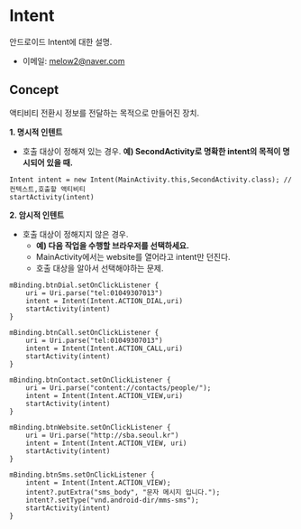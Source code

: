 # Intent
안드로이드 Intent에 대한 설명.<br/>
- 이메일: melow2@naver.com

## Concept
액티비티 전환시 정보를 전달하는 목적으로 만들어진 장치.

**1. 명시적 인텐트**
* 호출 대상이 정해져 있는 경우.
    **예) SecondActivity로 명확한 intent의 목적이 명시되어 있을 때.**
```
Intent intent = new Intent(MainActivity.this,SecondActivity.class); // 컨텍스트,호출할 액티비티
startActivity(intent)
```

**2. 암시적 인텐트**
* 호출 대상이 정해지지 않은 경우.
    * **예) 다음 작업을 수행할 브라우저를 선택하세요.**
    * MainActivity에서는 website를 열어라고 intent만 던진다.
    * 호출 대상을 알아서 선택해야하는 문제.
```
mBinding.btnDial.setOnClickListener {
    uri = Uri.parse("tel:01049307013")
    intent = Intent(Intent.ACTION_DIAL,uri)
    startActivity(intent)
}

mBinding.btnCall.setOnClickListener {
    uri = Uri.parse("tel:01049307013")
    intent = Intent(Intent.ACTION_CALL,uri)
    startActivity(intent)
}

mBinding.btnContact.setOnClickListener {
    uri = Uri.parse("content://contacts/people/");
    intent = Intent(Intent.ACTION_VIEW,uri)
    startActivity(intent)
}

mBinding.btnWebsite.setOnClickListener {
    uri = Uri.parse("http://sba.seoul.kr")
    intent = Intent(Intent.ACTION_VIEW, uri)
    startActivity(intent)
}

mBinding.btnSms.setOnClickListener {
    intent = Intent(Intent.ACTION_VIEW);
    intent?.putExtra("sms_body", "문자 메시지 입니다.");
    intent?.setType("vnd.android-dir/mms-sms");
    startActivity(intent)
}
```
